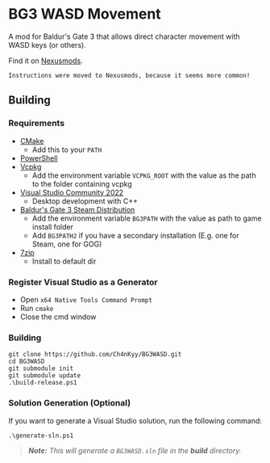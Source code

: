 # BG3 WASD Movement

A mod for Baldur's Gate 3 that allows direct character movement with WASD keys (or others).

Find it on [Nexusmods](https://www.nexusmods.com/baldursgate3/mods/781).

`Instructions were moved to Nexusmods, because it seems more common!`


## Building

### Requirements

- [CMake](https://cmake.org/)
  - Add this to your `PATH`
- [PowerShell](https://github.com/PowerShell/PowerShell/releases/latest)
- [Vcpkg](https://github.com/microsoft/vcpkg)
  - Add the environment variable `VCPKG_ROOT` with the value as the path to the folder containing
  vcpkg
- [Visual Studio Community 2022](https://visualstudio.microsoft.com/)
  - Desktop development with C++
- [Baldur's Gate 3 Steam Distribution](https://store.steampowered.com/app/1086940/Baldurs_Gate_3/)
  - Add the environment variable `BG3PATH` with the value as path to game install folder
  - Add `BG3PATH2` if you have a secondary installation (E.g. one for Steam, one for GOG)
- [7zip](https://www.7-zip.org/)
  - Install to default dir
  
### Register Visual Studio as a Generator

- Open `x64 Native Tools Command Prompt`
- Run `cmake`
- Close the cmd window

### Building

```
git clone https://github.com/Ch4nKyy/BG3WASD.git
cd BG3WASD
git submodule init
git submodule update
.\build-release.ps1
```

### Solution Generation (Optional)
If you want to generate a Visual Studio solution, run the following command:
```
.\generate-sln.ps1
```

> ***Note:*** *This will generate a `BG3WASD.sln` file in the **build** directory.*
